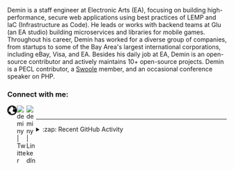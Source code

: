 Demin is a staff engineer at Electronic Arts (EA), focusing on building high-performance, secure web applications using best practices of LEMP and IaC (Infrastructure as Code). He leads or works with backend teams at Glu (an EA studio) building microservices and libraries for mobile games. Throughout his career, Demin has worked for a diverse group of companies, from startups to some of the Bay Area's largest international corporations, including eBay, Visa, and EA. Besides his daily job at EA, Demin is an open-source contributor and actively maintains 10+ open-source projects. Demin is a PECL contributor, a [Swoole](https://github.com/swoole) member, and an occasional conference speaker on PHP.

### Connect with me:

[<img align="left" alt="https://deminy.in" width="22px" src="https://raw.githubusercontent.com/iconic/open-iconic/master/svg/globe.svg" />][website]
[<img align="left" alt="deminy | Twitter" width="22px" src="https://cdn.jsdelivr.net/npm/simple-icons@v3/icons/twitter.svg" />][twitter]
[<img align="left" alt="deminy | LinkedIn" width="22px" src="https://cdn.jsdelivr.net/npm/simple-icons@v3/icons/linkedin.svg" />][linkedin]

<br />

[website]: https://deminy.in
[linkedin]: https://www.linkedin.com/in/deminy
[twitter]: https://twitter.com/deminy

---

<details>
  <summary>:zap: Recent GitHub Activity</summary>

<!--START_SECTION:activity-->
1. 💪 Opened PR [#410](https://github.com/brefphp/extra-php-extensions/pull/410) in [brefphp/extra-php-extensions](https://github.com/brefphp/extra-php-extensions)
2. 💪 Opened PR [#409](https://github.com/brefphp/extra-php-extensions/pull/409) in [brefphp/extra-php-extensions](https://github.com/brefphp/extra-php-extensions)
3. 🗣 Commented on [#10](https://github.com/swoole/awesome-swoole/issues/10) in [swoole/awesome-swoole](https://github.com/swoole/awesome-swoole)
4. ❗️ Closed issue [#10](https://github.com/swoole/awesome-swoole/issues/10) in [swoole/awesome-swoole](https://github.com/swoole/awesome-swoole)
5. 💪 Opened PR [#4942](https://github.com/swoole/swoole-src/pull/4942) in [swoole/swoole-src](https://github.com/swoole/swoole-src)
<!--END_SECTION:activity-->

</details>
